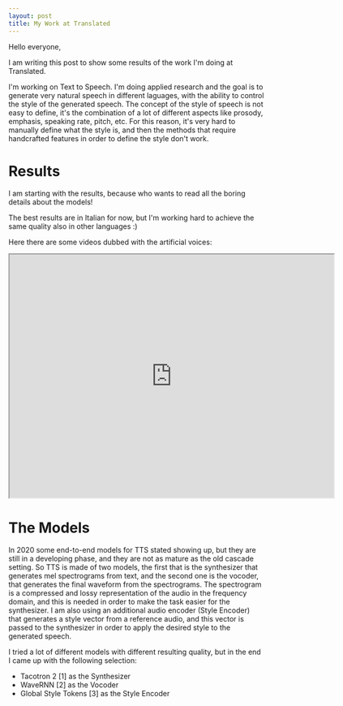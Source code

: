 ```yaml
---
layout: post
title: My Work at Translated
---
```


Hello everyone,

I am writing this post to show some results of the work I'm doing at Translated.<br>

I'm working on Text to Speech. I'm doing applied research and the goal is to generate very natural speech in different laguages, with the ability to control the style of the generated speech. The concept of the style of speech is not easy to define, it's the combination of a lot of different aspects like prosody, emphasis, speaking rate, pitch, etc.
For this reason, it's very hard to manually define what the style is, and then the methods that require handcrafted features in order to define the style don't work.


# Results
I am starting with the results, because who wants to read all the boring details about the models!

The best results are in Italian for now, but I'm working hard to achieve the same quality also in other languages :)

Here there are some videos dubbed with the artificial voices:

<iframe src="https://drive.google.com/file/d/1pPNHyZlRPtYs-nWCFUM0LCbqPeKmcVr9/preview" width="640" height="480"></iframe>


# The Models
In 2020 some end-to-end models for TTS stated showing up, but they are still in a developing phase, and they are not as mature as the old cascade setting. So TTS is made of two models, the first that is the synthesizer that generates mel spectrograms from text, and the second one is the vocoder, that generates the final waveform from the spectrograms.
The spectrogram is a compressed and lossy representation of the audio in the frequency domain, and this is needed in order to make the task easier for the synthesizer.
I am also using an additional audio encoder (Style Encoder) that generates a style vector from a reference audio, and this vector is passed to the synthesizer in order to apply the desired style to the generated speech.

I tried a lot of different models with different resulting quality, but in the end I came up with the following selection:
- Tacotron 2 [1] as the Synthesizer
- WaveRNN [2] as the Vocoder
- Global Style Tokens [3] as the Style Encoder
